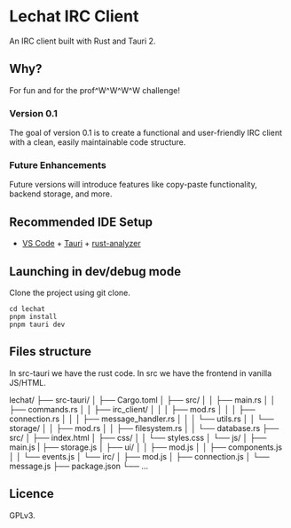 # Lechat IRC Client

An IRC client built with Rust and Tauri 2.

## Why?

For fun and for the prof^W^W^W^W challenge!

### Version 0.1

The goal of version 0.1 is to create a functional and user-friendly IRC client with a clean, easily maintainable code structure.

### Future Enhancements

Future versions will introduce features like copy-paste functionality, backend storage, and more.

## Recommended IDE Setup

- [VS Code](https://code.visualstudio.com/) + [Tauri](https://marketplace.visualstudio.com/items?itemName=tauri-apps.tauri-vscode) + [rust-analyzer](https://marketplace.visualstudio.com/items?itemName=rust-lang.rust-analyzer)

## Launching in dev/debug mode

Clone the project using git clone.

```shell
cd lechat
pnpm install
pnpm tauri dev
```

## Files structure

In src-tauri we have the rust code.
In src we have the frontend in vanilla JS/HTML.

lechat/
├── src-tauri/
│   ├── Cargo.toml
│   ├── src/
│   │   ├── main.rs
│   │   ├── commands.rs
│   │   ├── irc_client/
│   │   │   ├── mod.rs
│   │   │   ├── connection.rs
│   │   │   ├── message_handler.rs
│   │   │   └── utils.rs
│   │   └── storage/
│   │       ├── mod.rs
│   │       ├── filesystem.rs
│   │       └── database.rs
├── src/
│   ├── index.html
│   ├── css/
│   │   └── styles.css
│   └── js/
│       ├── main.js
|       ├── storage.js
│       ├── ui/
│       │   ├── mod.js
│       │   ├── components.js
│       │   └── events.js
│       └── irc/
│           ├── mod.js
│           ├── connection.js
│           └── message.js
├── package.json
└── ...

## Licence

GPLv3.
